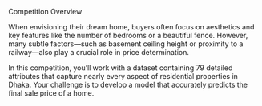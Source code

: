 Competition Overview

When envisioning their dream home, buyers often focus on aesthetics and key features like the number of bedrooms or a beautiful fence. However, many subtle factors—such as basement ceiling height or proximity to a railway—also play a crucial role in price determination.

In this competition, you’ll work with a dataset containing 79 detailed attributes that capture nearly every aspect of residential properties in Dhaka. Your challenge is to develop a model that accurately predicts the final sale price of a home.
